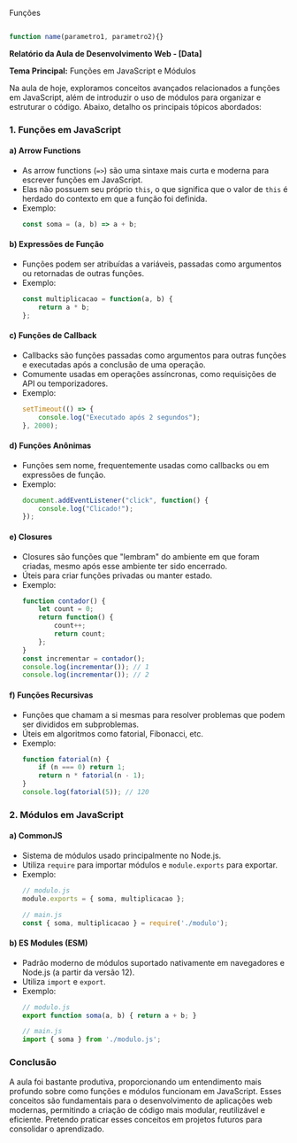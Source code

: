 Funções 

```javascript

function name(parametro1, parametro2){}

```




**Relatório da Aula de Desenvolvimento Web - [Data]**

**Tema Principal:** Funções em JavaScript e Módulos

Na aula de hoje, exploramos conceitos avançados relacionados a funções em JavaScript, além de introduzir o uso de módulos para organizar e estruturar o código. Abaixo, detalho os principais tópicos abordados:

### 1. **Funções em JavaScript**

#### a) **Arrow Functions**
- As arrow functions (`=>`) são uma sintaxe mais curta e moderna para escrever funções em JavaScript.
- Elas não possuem seu próprio `this`, o que significa que o valor de `this` é herdado do contexto em que a função foi definida.
- Exemplo:
  ```javascript
  const soma = (a, b) => a + b;
  ```

#### b) **Expressões de Função**
- Funções podem ser atribuídas a variáveis, passadas como argumentos ou retornadas de outras funções.
- Exemplo:
  ```javascript
  const multiplicacao = function(a, b) {
      return a * b;
  };
  ```

#### c) **Funções de Callback**
- Callbacks são funções passadas como argumentos para outras funções e executadas após a conclusão de uma operação.
- Comumente usadas em operações assíncronas, como requisições de API ou temporizadores.
- Exemplo:
  ```javascript
  setTimeout(() => {
      console.log("Executado após 2 segundos");
  }, 2000);
  ```

#### d) **Funções Anônimas**
- Funções sem nome, frequentemente usadas como callbacks ou em expressões de função.
- Exemplo:
  ```javascript
  document.addEventListener("click", function() {
      console.log("Clicado!");
  });
  ```

#### e) **Closures**
- Closures são funções que "lembram" do ambiente em que foram criadas, mesmo após esse ambiente ter sido encerrado.
- Úteis para criar funções privadas ou manter estado.
- Exemplo:
  ```javascript
  function contador() {
      let count = 0;
      return function() {
          count++;
          return count;
      };
  }
  const incrementar = contador();
  console.log(incrementar()); // 1
  console.log(incrementar()); // 2
  ```

#### f) **Funções Recursivas**
- Funções que chamam a si mesmas para resolver problemas que podem ser divididos em subproblemas.
- Úteis em algoritmos como fatorial, Fibonacci, etc.
- Exemplo:
  ```javascript
  function fatorial(n) {
      if (n === 0) return 1;
      return n * fatorial(n - 1);
  }
  console.log(fatorial(5)); // 120
  ```

### 2. **Módulos em JavaScript**

#### a) **CommonJS**
- Sistema de módulos usado principalmente no Node.js.
- Utiliza `require` para importar módulos e `module.exports` para exportar.
- Exemplo:
  ```javascript
  // modulo.js
  module.exports = { soma, multiplicacao };

  // main.js
  const { soma, multiplicacao } = require('./modulo');
  ```

#### b) **ES Modules (ESM)**
- Padrão moderno de módulos suportado nativamente em navegadores e Node.js (a partir da versão 12).
- Utiliza `import` e `export`.
- Exemplo:
  ```javascript
  // modulo.js
  export function soma(a, b) { return a + b; }

  // main.js
  import { soma } from './modulo.js';
  ```

### **Conclusão**
A aula foi bastante produtiva, proporcionando um entendimento mais profundo sobre como funções e módulos funcionam em JavaScript. Esses conceitos são fundamentais para o desenvolvimento de aplicações web modernas, permitindo a criação de código mais modular, reutilizável e eficiente. Pretendo praticar esses conceitos em projetos futuros para consolidar o aprendizado.
